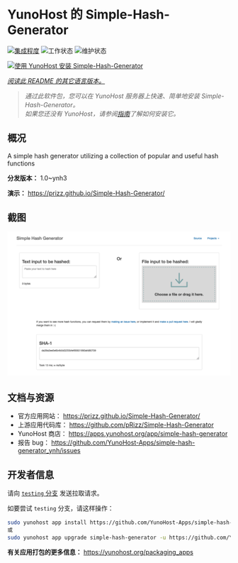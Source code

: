 <!--
注意：此 README 由 <https://github.com/YunoHost/apps/tree/master/tools/readme_generator> 自动生成
请勿手动编辑。
-->

# YunoHost 的 Simple-Hash-Generator

[![集成程度](https://dash.yunohost.org/integration/simple-hash-generator.svg)](https://dash.yunohost.org/appci/app/simple-hash-generator) ![工作状态](https://ci-apps.yunohost.org/ci/badges/simple-hash-generator.status.svg) ![维护状态](https://ci-apps.yunohost.org/ci/badges/simple-hash-generator.maintain.svg)

[![使用 YunoHost 安装 Simple-Hash-Generator](https://install-app.yunohost.org/install-with-yunohost.svg)](https://install-app.yunohost.org/?app=simple-hash-generator)

*[阅读此 README 的其它语言版本。](./ALL_README.md)*

> *通过此软件包，您可以在 YunoHost 服务器上快速、简单地安装 Simple-Hash-Generator。*  
> *如果您还没有 YunoHost，请参阅[指南](https://yunohost.org/install)了解如何安装它。*

## 概况

A simple hash generator utilizing a collection of popular and useful hash functions


**分发版本：** 1.0~ynh3

**演示：** <https://prizz.github.io/Simple-Hash-Generator/>

## 截图

![Simple-Hash-Generator 的截图](./doc/screenshots/screenshot.png)

## 文档与资源

- 官方应用网站： <https://prizz.github.io/Simple-Hash-Generator/>
- 上游应用代码库： <https://github.com/pRizz/Simple-Hash-Generator>
- YunoHost 商店： <https://apps.yunohost.org/app/simple-hash-generator>
- 报告 bug： <https://github.com/YunoHost-Apps/simple-hash-generator_ynh/issues>

## 开发者信息

请向 [`testing` 分支](https://github.com/YunoHost-Apps/simple-hash-generator_ynh/tree/testing) 发送拉取请求。

如要尝试 `testing` 分支，请这样操作：

```bash
sudo yunohost app install https://github.com/YunoHost-Apps/simple-hash-generator_ynh/tree/testing --debug
或
sudo yunohost app upgrade simple-hash-generator -u https://github.com/YunoHost-Apps/simple-hash-generator_ynh/tree/testing --debug
```

**有关应用打包的更多信息：** <https://yunohost.org/packaging_apps>
